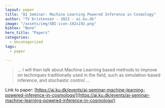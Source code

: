 ```yaml
---
layout: paper
title: "AI Seminar: Machine Learning Powered Inference in Cosmology"
author: "TV Kristensen - 2023 - ai.ku.dk"
image: "/assets/img/SBI-icon-192x192.png"
bibtex: "None"
hero_title: "Papers"
categories:
  - Uncategorized
tags:
  - paper

---
```

>… I will then talk about Machine Learning based methods to improve on techniques traditionally used in the field, such as simulation-based inference, and stochastic control …

Link to paper: [https://ai.ku.dk/events/ai-seminar-machine-learning-powered-inference-in-cosmology/](https://ai.ku.dk/events/ai-seminar-machine-learning-powered-inference-in-cosmology/)
